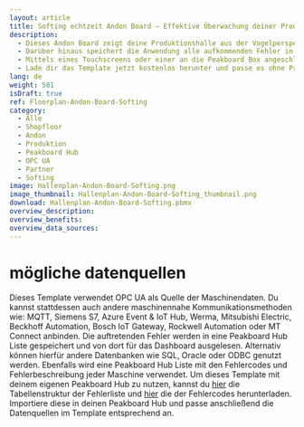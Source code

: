 ```yaml
---
layout: article
title: Softing echtzeit Andon Board – Effektive Überwachung deiner Produktion aus der Vogelperspektive
description: 
  - Dieses Andon Board zeigt deine Produktionshalle aus der Vogelperspektive und visualisiert den aktuellen Status jeder deiner Maschinen anhand einer Andon-Ampel in Echtzeit. Grün signalisiert, dass die Maschine in Betrieb ist, gelb bedeutet, dass die Maschine gerade gerüstet wird und rot weist auf einen Fehler hin. Im Falle eines Fehlers wird dessen Grund zusätzlich direkt angezeigt. So kannst du Abweichungen und Störungen sofort erkennen und zeitnah auf Probleme reagieren, was zu einer höheren Produktivität und einer besseren Qualität deiner Produktion führt.
  - Darüber hinaus speichert die Anwendung alle aufkommenden Fehler in eine Peakboard Hub Liste. Die persistieren Daten werden im rechten Bereich des Dashboards angezeigt. Hier werden sowohl die kürzlich aufgetretenen Probleme als auch die Gesamtzahl der Vorfälle am jeweiligen Tag angezeigt.
  - Mittels eines Touchscreens oder einer an die Peakboard Box angeschlossene Maus kann auf die Kacheln im rechten unteren Bereich geklickt werden. Daraufhin öffnet sich ein Fenster, welches eine detaillierte Fehlerliste und Analyse der jeweiligen Maschine anzeigt. Durch die kontinuierliche Überwachung, Dokumentation und Analyse der Fehler lassen sich Ursachen identifizieren und langfristige Verbesserungen im Produktionsprozess erzielen.
  - Lade dir das Template jetzt kostenlos herunter und passe es ohne Programmieraufwand an die Produktionsumgebung deines Unternehmens an. Für eine noch einfachere Bedienbarkeit wurden alle Skripte in diesem Template mit Peakboard Building Blocks, unserem Low-Code-Skripteditor, erstellt. 
lang: de
weight: 581
isDraft: true
ref: Floorplan-Andon-Board-Softing
category:
  - Alle
  - Shopfloor
  - Andon
  - Produktion
  - Peakboard Hub
  - OPC UA
  - Partner
  - Softing
image: Hallenplan-Andon-Board-Softing.png
image_thumbnail: Hallenplan-Andon-Board-Softing_thumbnail.png
download: Hallenplan-Andon-Board-Softing.pbmx
overview_description:
overview_benefits:
overview_data_sources:
---
```

# mögliche datenquellen

Dieses Template verwendet OPC UA als Quelle der Maschinendaten. Du kannst stattdessen auch andere maschinennahe Kommunikationsmethoden wie: MQTT, Siemens S7, Azure Event & IoT Hub, Werma, Mitsubishi Electric, Beckhoff Automation, Bosch IoT Gateway, Rockwell Automation oder MT Connect anbinden. Die auftretenden Fehler werden in eine Peakboard Hub Liste gespeichert und von dort für das Dashboard ausgelesen. Alternativ können hierfür andere Datenbanken wie SQL, Oracle oder ODBC genutzt werden. Ebenfalls wird eine Peakboard Hub Liste mit den Fehlercodes und Fehlerbeschreibung jeder Maschine verwendet. Um dieses Template mit deinem eigenen Peakboard Hub zu nutzen, kannst du <a href="ErrorsList.txt" class="inline" download>hier</a> die Tabellenstruktur der Fehlerliste und <a href="ErrorsMapping.txt" class="inline" download>hier</a> die der Fehlercodes herunterladen. Importiere diese in deinen Peakboard Hub und passe anschließend die Datenquellen im Template entsprechend an.



